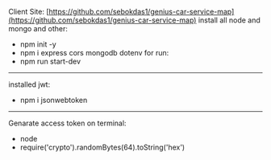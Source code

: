 Client Site: [https://github.com/sebokdas1/genius-car-service-map](https://github.com/sebokdas1/genius-car-service-map)
install all node and mongo and other: 
- npm init -y
- npm i express cors mongodb dotenv
for run: 
- npm run start-dev
---
installed jwt:
- npm i jsonwebtoken
---
Genarate access token on terminal:
- node
- require('crypto').randomBytes(64).toString('hex')
